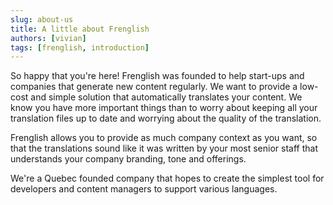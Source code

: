 ```yaml
---
slug: about-us
title: A little about Frenglish
authors: [vivian]
tags: [frenglish, introduction]
---
```


So happy that you're here! Frenglish was founded to help start-ups and companies that generate new content regularly. We want to provide a low-cost and simple solution that automatically translates your content. We know you have more important things than to worry about keeping all your translation files up to date and worrying about the quality of the translation.

Frenglish allows you to provide as much company context as you want, so that the translations sound like it was written by your most senior staff that understands your company branding, tone and offerings. 

We're a Quebec founded company that hopes to create the simplest tool for developers and content managers to support various languages.
